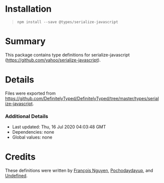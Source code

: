 # Installation
> `npm install --save @types/serialize-javascript`

# Summary
This package contains type definitions for serialize-javascript (https://github.com/yahoo/serialize-javascript).

# Details
Files were exported from https://github.com/DefinitelyTyped/DefinitelyTyped/tree/master/types/serialize-javascript.

### Additional Details
 * Last updated: Thu, 16 Jul 2020 04:03:48 GMT
 * Dependencies: none
 * Global values: none

# Credits
These definitions were written by [François Nguyen](https://github.com/lith-light-g), [Pochodaydayup](https://github.com/Pochodaydayup), and [Undefined](https://github.com/masnn).
